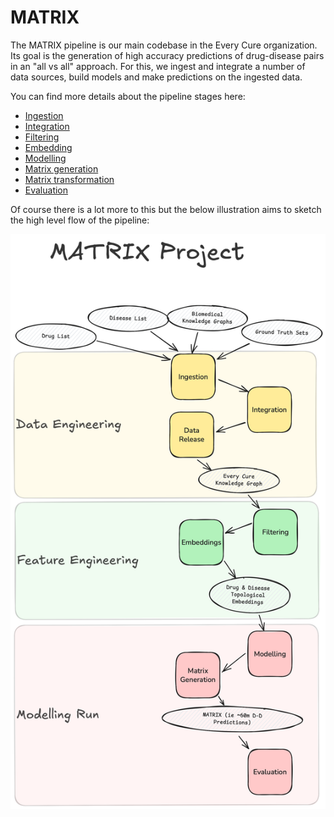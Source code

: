 # MATRIX

The MATRIX pipeline is our main codebase in the Every Cure organization. Its goal is the generation of high accuracy predictions of drug-disease pairs in an "all vs all" approach. For this, we ingest and integrate a number of data sources, build models and make predictions on the ingested data. 

You can find more details about the pipeline stages here:

- [Ingestion](./pipeline_steps/ingestion.md)
- [Integration](./pipeline_steps/integration.md)
- [Filtering](./pipeline_steps/filtering.md)
- [Embedding](./pipeline_steps/embeddings.md)
- [Modelling](./pipeline_steps/modelling.md)
- [Matrix generation](./pipeline_steps/matrix_generation.md)
- [Matrix transformation](./pipeline_steps/matrix_transformation.md)
- [Evaluation](./pipeline_steps/evaluation.md)

Of course there is a lot more to this but the below illustration aims to sketch the high level flow of the pipeline:

![Matrix Pipeline](../assets/getting_started/matrix_overview.png)
